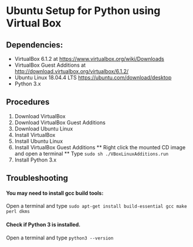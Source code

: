 # Ubuntu Setup for Python using Virtual Box

## Dependencies:
* VirtualBox 6.1.2 at https://www.virtualbox.org/wiki/Downloads
* VirtualBox Guest Additions at http://download.virtualbox.org/virtualbox/6.1.2/
* Ubuntu Linux 18.04.4 LTS https://ubuntu.com/download/desktop
* Python 3.x

## Procedures
1. Download VirtualBox
2. Download VirtualBox Guest Additions
3. Download Ubuntu Linux
4. Install VirtualBox
5. Install Ubuntu Linux
6. Install VirtualBox Guest Additions
** Right click the mounted CD image and open a terminal
** Type `sudo sh ./VBoxLinuxAdditions.run`
7. Install Python 3.x

## Troubleshooting
#### You may need to install gcc build tools:
Open a terminal and type `sudo apt-get install build-essential gcc make perl dkms`

#### Check if Python 3 is installed.
Open a terminal and type `python3 --version`
